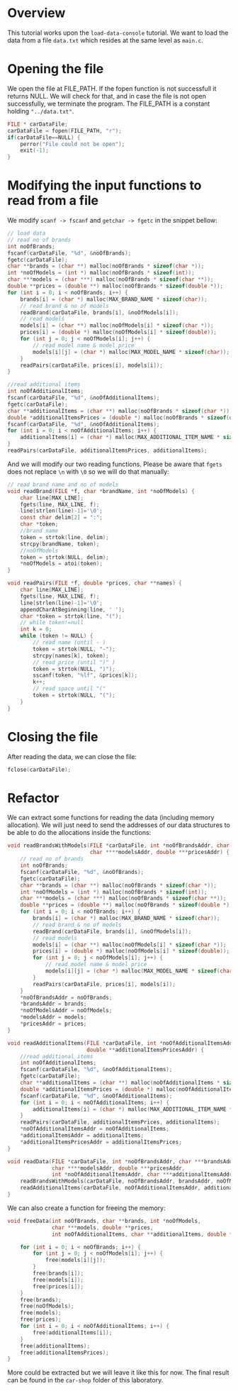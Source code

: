 # Overview

This tutorial works upon the `load-data-console` tutorial. We want to load the data from a file `data.txt` which resides at the same level as `main.c`.

# Opening the file

We open the file at FILE_PATH. If the fopen function is not successfull it returns NULL. We will check for that, and in case the file is not open successfully, we terminate the program.
The FILE_PATH is a constant holding `"../data.txt"`.

```c
FILE * carDataFile;
carDataFile = fopen(FILE_PATH, "r");
if(carDataFile==NULL) {
    perror("File could not be open");
    exit(-1);
}
```

# Modifying the input functions to read from a file

We modify `scanf -> fscanf` and `getchar -> fgetc` in the snippet bellow:

```c
// load data
// read no of brands
int noOfBrands;
fscanf(carDataFile, "%d", &noOfBrands);
fgetc(carDataFile);
char **brands = (char **) malloc(noOfBrands * sizeof(char *));
int *noOfModels = (int *) malloc(noOfBrands * sizeof(int));
char ***models = (char ***) malloc(noOfBrands * sizeof(char **));
double **prices = (double **) malloc(noOfBrands * sizeof(double *));
for (int i = 0; i < noOfBrands; i++) {
    brands[i] = (char *) malloc(MAX_BRAND_NAME * sizeof(char));
    // read brand & no of models
    readBrand(carDataFile, brands[i], &noOfModels[i]);
    // read models
    models[i] = (char **) malloc(noOfModels[i] * sizeof(char *));
    prices[i] = (double *) malloc(noOfModels[i] * sizeof(double));
    for (int j = 0; j < noOfModels[i]; j++) {
        // read model name & model price
        models[i][j] = (char *) malloc(MAX_MODEL_NAME * sizeof(char));
    }
    readPairs(carDataFile, prices[i], models[i]);
}

//read additional items
int noOfAdditionalItems;
fscanf(carDataFile, "%d", &noOfAdditionalItems);
fgetc(carDataFile);
char **additionalItems = (char **) malloc(noOfBrands * sizeof(char *));
double *additionalItemsPrices = (double *) malloc(noOfBrands * sizeof(double));
fscanf(carDataFile, "%d", &noOfAdditionalItems);
for (int i = 0; i < noOfAdditionalItems; i++) {
    additionalItems[i] = (char *) malloc(MAX_ADDITIONAL_ITEM_NAME * sizeof(char));
}
readPairs(carDataFile, additionalItemsPrices, additionalItems);
```

And we will modify our two reading functions. Please be aware that `fgets` does not replace `\n` with `\0` so we will do that manually:

```c
// read brand name and no of models
void readBrand(FILE *f, char *brandName, int *noOfModels) {
    char line[MAX_LINE];
    fgets(line, MAX_LINE, f);
    line[strlen(line)-1]='\0';
    const char delim[2] = ":";
    char *token;
    //brand name
    token = strtok(line, delim);
    strcpy(brandName, token);
    //noOfModels
    token = strtok(NULL, delim);
    *noOfModels = atoi(token);
}

void readPairs(FILE *f, double *prices, char **names) {
    char line[MAX_LINE];
    fgets(line, MAX_LINE, f);
    line[strlen(line)-1]='\0';
    appendCharAtBeginning(line, ' ');
    char *token = strtok(line, "(");
    // while token!=null
    int k = 0;
    while (token != NULL) {
        // read name (until - )
        token = strtok(NULL, "-");
        strcpy(names[k], token);
        // read price (until ")" )
        token = strtok(NULL, ")");
        sscanf(token, "%lf", &prices[k]);
        k++;
        // read space until "("
        token = strtok(NULL, "(");
    }
}
```

# Closing the file

After reading the data, we can close the file:

```c
fclose(carDataFile);
````

# Refactor

We can extract some functions for reading the data (including memory allocation). We will just need to send the addresses of our data structures to be able to do the allocations inside the functions:
```c
void readBrandsWithModels(FILE *carDataFile, int *noOfBrandsAddr, char ***brandsAddr, int **noOfModelsAddr,
                          char ****modelsAddr, double ***pricesAddr) {
    // read no of brands
    int noOfBrands;
    fscanf(carDataFile, "%d", &noOfBrands);
    fgetc(carDataFile);
    char **brands = (char **) malloc(noOfBrands * sizeof(char *));
    int *noOfModels = (int *) malloc(noOfBrands * sizeof(int));
    char ***models = (char ***) malloc(noOfBrands * sizeof(char **));
    double **prices = (double **) malloc(noOfBrands * sizeof(double *));
    for (int i = 0; i < noOfBrands; i++) {
        brands[i] = (char *) malloc(MAX_BRAND_NAME * sizeof(char));
        // read brand & no of models
        readBrand(carDataFile, brands[i], &noOfModels[i]);
        // read models
        models[i] = (char **) malloc(noOfModels[i] * sizeof(char *));
        prices[i] = (double *) malloc(noOfModels[i] * sizeof(double));
        for (int j = 0; j < noOfModels[i]; j++) {
            // read model name & model price
            models[i][j] = (char *) malloc(MAX_MODEL_NAME * sizeof(char));
        }
        readPairs(carDataFile, prices[i], models[i]);
    }
    *noOfBrandsAddr = noOfBrands;
    *brandsAddr = brands;
    *noOfModelsAddr = noOfModels;
    *modelsAddr = models;
    *pricesAddr = prices;
}

void readAdditionalItems(FILE *carDataFile, int *noOfAdditionalItemsAddr, char ***additionalItemsAddr,
                         double **additionalItemsPricesAddr) {
    //read additional items
    int noOfAdditionalItems;
    fscanf(carDataFile, "%d", &noOfAdditionalItems);
    fgetc(carDataFile);
    char **additionalItems = (char **) malloc(noOfAdditionalItems * sizeof(char *));
    double *additionalItemsPrices = (double *) malloc(noOfAdditionalItems * sizeof(double));
    fscanf(carDataFile, "%d", &noOfAdditionalItems);
    for (int i = 0; i < noOfAdditionalItems; i++) {
        additionalItems[i] = (char *) malloc(MAX_ADDITIONAL_ITEM_NAME * sizeof(char));
    }
    readPairs(carDataFile, additionalItemsPrices, additionalItems);
    *noOfAdditionalItemsAddr = noOfAdditionalItems;
    *additionalItemsAddr = additionalItems;
    *additionalItemsPricesAddr = additionalItemsPrices;
}

void readData(FILE *carDataFile, int *noOfBrandsAddr, char ***brandsAddr, int **noOfModelsAddr,
              char ****modelsAddr, double ***pricesAddr,
              int *noOfAdditionalItemsAddr, char ***additionalItemsAddr, double **additionalItemsPricesAddr) {
    readBrandsWithModels(carDataFile, noOfBrandsAddr, brandsAddr, noOfModelsAddr, modelsAddr, pricesAddr);
    readAdditionalItems(carDataFile, noOfAdditionalItemsAddr, additionalItemsAddr, additionalItemsPricesAddr);
}
```

We can also create a function for freeing the memory:
```c
void freeData(int noOfBrands, char **brands, int *noOfModels,
              char ***models, double **prices,
              int noOfAdditionalItems, char **additionalItems, double *additionalItemsPrices) {

    for (int i = 0; i < noOfBrands; i++) {
        for (int j = 0; j < noOfModels[i]; j++) {
            free(models[i][j]);
        }
        free(brands[i]);
        free(models[i]);
        free(prices[i]);
    }
    free(brands);
    free(noOfModels);
    free(models);
    free(prices);
    for (int i = 0; i < noOfAdditionalItems; i++) {
        free(additionalItems[i]);
    }
    free(additionalItems);
    free(additionalItemsPrices);
}
```

More could be extracted but we will leave it like this for now. The final result can be found in the `car-shop` folder of this laboratory.
